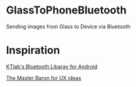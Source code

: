 GlassToPhoneBluetooth
=====================

Sending images from Glass to Device via Bluetooth

Inspiration
===========

[KTlab's Bluetooth Libaray for Android](https://github.com/KTlab/BluetoothCommunicationLibrary_Android)

[The Master Baron for UX ideas](https://github.com/TheMasterBaron/Glass-IntentTunnel)